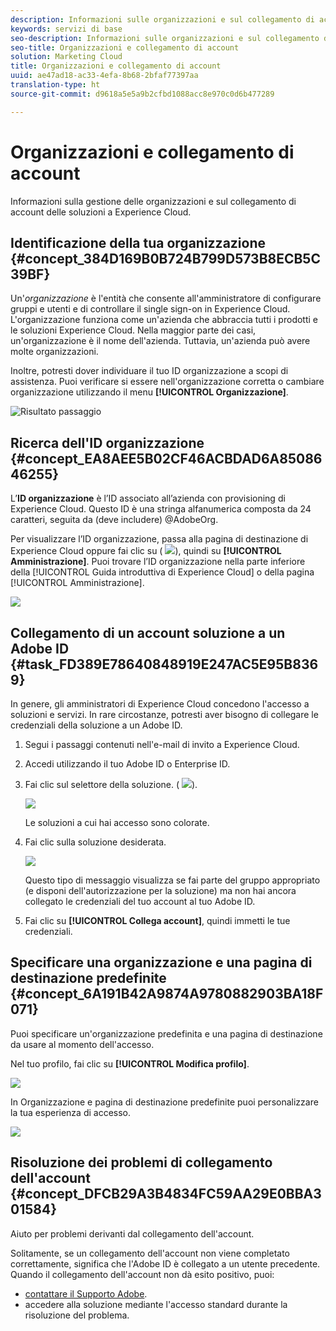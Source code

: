 ```yaml
---
description: Informazioni sulle organizzazioni e sul collegamento di account delle soluzioni a Experience Cloud.
keywords: servizi di base
seo-description: Informazioni sulle organizzazioni e sul collegamento di account delle soluzioni a Experience Cloud.
seo-title: Organizzazioni e collegamento di account
solution: Marketing Cloud
title: Organizzazioni e collegamento di account
uuid: ae47ad18-ac33-4efa-8b68-2bfaf77397aa
translation-type: ht
source-git-commit: d9618a5e5a9b2cfbd1088acc8e970c0d6b477289

---
```



# Organizzazioni e collegamento di account

Informazioni sulla gestione delle organizzazioni e sul collegamento di account delle soluzioni a Experience Cloud.

<!-- accounts-experience-cloud.xml -->

## Identificazione della tua organizzazione {#concept_384D169B0B724B799D573B8ECB5C39BF}

Un&#39;*organizzazione* è l&#39;entità che consente all&#39;amministratore di configurare gruppi e utenti e di controllare il single sign-on in Experience Cloud. L&#39;organizzazione funziona come un&#39;azienda che abbraccia tutti i prodotti e le soluzioni Experience Cloud. Nella maggior parte dei casi, un&#39;organizzazione è il nome dell&#39;azienda. Tuttavia, un&#39;azienda può avere molte organizzazioni.

Inoltre, potresti dover individuare il tuo ID organizzazione a scopi di assistenza. Puoi verificare si essere nell&#39;organizzazione corretta o cambiare organizzazione utilizzando il menu **[!UICONTROL Organizzazione]**.

![Risultato passaggio](assets/organization-switch.png)

## Ricerca dell&#39;ID organizzazione {#concept_EA8AEE5B02CF46ACBDAD6A8508646255}

L’**ID organizzazione** è l’ID associato all’azienda con provisioning di Experience Cloud. Questo ID è una stringa alfanumerica composta da 24 caratteri, seguita da (deve includere) @AdobeOrg.

Per visualizzare l’ID organizzazione, passa alla pagina di destinazione di Experience Cloud oppure fai clic su ( ![](assets/menu-icon.png)), quindi su **[!UICONTROL Amministrazione]**. Puoi trovare l’ID organizzazione nella parte inferiore della [!UICONTROL Guida introduttiva di Experience Cloud] o della pagina [!UICONTROL Amministrazione].

![](assets/administration-page.png)

## Collegamento di un account soluzione a un Adobe ID {#task_FD389E78640848919E247AC5E95B8369}

In genere, gli amministratori di Experience Cloud concedono l&#39;accesso a soluzioni e servizi. In rare circostanze, potresti aver bisogno di collegare le credenziali della soluzione a un Adobe ID.

1. Segui i passaggi contenuti nell&#39;e-mail di invito a Experience Cloud.
1. Accedi utilizzando il tuo Adobe ID o Enterprise ID.
1. Fai clic sul selettore della soluzione. ( ![](assets/menu-icon.png)).

   ![](assets/solutions-active.png)

   Le soluzioni a cui hai accesso sono colorate.
1. Fai clic sulla soluzione desiderata.

   ![](assets/analytics-link-accounts.png)

   Questo tipo di messaggio visualizza se fai parte del gruppo appropriato (e disponi dell&#39;autorizzazione per la soluzione) ma non hai ancora collegato le credenziali del tuo account al tuo Adobe ID.
1. Fai clic su **[!UICONTROL Collega account]**, quindi immetti le tue credenziali.

## Specificare una organizzazione e una pagina di destinazione predefinite {#concept_6A191B42A9874A9780882903BA18F071}

Puoi specificare un&#39;organizzazione predefinita e una pagina di destinazione da usare al momento dell&#39;accesso.

Nel tuo profilo, fai clic su **[!UICONTROL Modifica profilo]**.

![](assets/edit-profile.png)

In Organizzazione e pagina di destinazione predefinite puoi personalizzare la tua esperienza di accesso.

![](assets/default-organization.png)

## Risoluzione dei problemi di collegamento dell&#39;account {#concept_DFCB29A3B4834FC59AA29E0BBA301584}

Aiuto per problemi derivanti dal collegamento dell&#39;account.

Solitamente, se un collegamento dell&#39;account non viene completato correttamente, significa che l&#39;Adobe ID è collegato a un utente precedente. Quando il collegamento dell&#39;account non dà esito positivo, puoi:

* [contattare il Supporto Adobe](https://helpx.adobe.com/it/marketing-cloud/contact-support.html).
* accedere alla soluzione mediante l&#39;accesso standard durante la risoluzione del problema.
